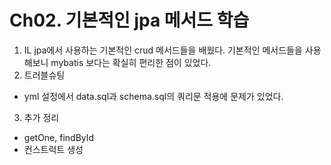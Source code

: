 Ch02. 기본적인 jpa 메서드 학습
=================================
1. IL
jpa에서 사용하는 기본적인 crud 메서드들을 배웠다.
기본적인 메서드들을 사용해보니 mybatis 보다는 확실히 편리한 점이 있었다.    
2. 트러블슈팅
  - yml 설정에서 data.sql과 schema.sql의 쿼리문 적용에 문제가 있었다. 
3. 추가 정리 
  - getOne, findById
  - 컨스트럭트 생성
